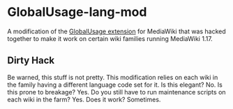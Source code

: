 # GlobalUsage-lang-mod
A modification of the [GlobalUsage extension](https://github.com/mediawiki/mediawiki-trunk-extensions/tree/master/GlobalUsage) for MediaWiki that was hacked together to make it work on certain wiki families running MediaWiki 1.17.

## Dirty Hack
Be warned, this stuff is not pretty. This modification relies on each wiki in the family having a different language code set for it. Is this elegant? No. Is this prone to breakage? Yes. Do you still have to run maintenance scripts on each wiki in the farm? Yes. Does it work? Sometimes.

